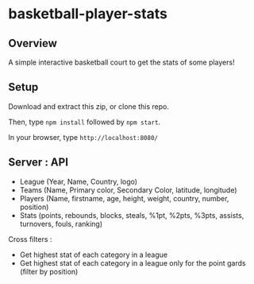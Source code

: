 # basketball-player-stats

## Overview

A simple interactive basketball court to get the stats of some players!

## Setup

Download and extract this zip, or clone this repo.

Then, type `npm install` followed by `npm start`.

In your browser, type `http://localhost:8080/`

## Server : API
- League (Year, Name, Country, logo)
- Teams (Name, Primary color, Secondary Color, latitude, longitude)
- Players (Name, firstname, age, height, weight, country, number, position)
- Stats (points, rebounds, blocks, steals, %1pt, %2pts, %3pts, assists, turnovers, fouls, ranking)

Cross filters :
- Get highest stat of each category in a league
- Get highest stat of each category in a league only for the point gards (filter by position)
